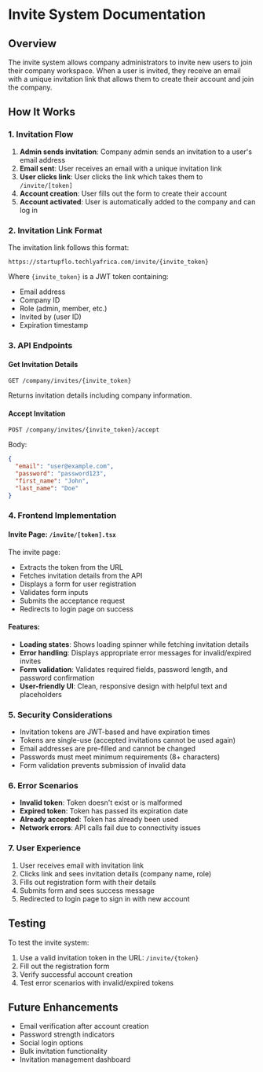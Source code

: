 # Invite System Documentation

## Overview

The invite system allows company administrators to invite new users to join their company workspace. When a user is invited, they receive an email with a unique invitation link that allows them to create their account and join the company.

## How It Works

### 1. Invitation Flow

1. **Admin sends invitation**: Company admin sends an invitation to a user's email address
2. **Email sent**: User receives an email with a unique invitation link
3. **User clicks link**: User clicks the link which takes them to `/invite/[token]`
4. **Account creation**: User fills out the form to create their account
5. **Account activated**: User is automatically added to the company and can log in

### 2. Invitation Link Format

The invitation link follows this format:
```
https://startupflo.techlyafrica.com/invite/{invite_token}
```

Where `{invite_token}` is a JWT token containing:
- Email address
- Company ID
- Role (admin, member, etc.)
- Invited by (user ID)
- Expiration timestamp

### 3. API Endpoints

#### Get Invitation Details
```
GET /company/invites/{invite_token}
```
Returns invitation details including company information.

#### Accept Invitation
```
POST /company/invites/{invite_token}/accept
```
Body:
```json
{
  "email": "user@example.com",
  "password": "password123",
  "first_name": "John",
  "last_name": "Doe"
}
```

### 4. Frontend Implementation

#### Invite Page: `/invite/[token].tsx`

The invite page:
- Extracts the token from the URL
- Fetches invitation details from the API
- Displays a form for user registration
- Validates form inputs
- Submits the acceptance request
- Redirects to login page on success

#### Features:
- **Loading states**: Shows loading spinner while fetching invitation details
- **Error handling**: Displays appropriate error messages for invalid/expired invites
- **Form validation**: Validates required fields, password length, and password confirmation
- **User-friendly UI**: Clean, responsive design with helpful text and placeholders

### 5. Security Considerations

- Invitation tokens are JWT-based and have expiration times
- Tokens are single-use (accepted invitations cannot be used again)
- Email addresses are pre-filled and cannot be changed
- Passwords must meet minimum requirements (8+ characters)
- Form validation prevents submission of invalid data

### 6. Error Scenarios

- **Invalid token**: Token doesn't exist or is malformed
- **Expired token**: Token has passed its expiration date
- **Already accepted**: Token has already been used
- **Network errors**: API calls fail due to connectivity issues

### 7. User Experience

1. User receives email with invitation link
2. Clicks link and sees invitation details (company name, role)
3. Fills out registration form with their details
4. Submits form and sees success message
5. Redirected to login page to sign in with new account

## Testing

To test the invite system:

1. Use a valid invitation token in the URL: `/invite/{token}`
2. Fill out the registration form
3. Verify successful account creation
4. Test error scenarios with invalid/expired tokens

## Future Enhancements

- Email verification after account creation
- Password strength indicators
- Social login options
- Bulk invitation functionality
- Invitation management dashboard 